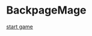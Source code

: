 ﻿<!-- ------------- B A C K P A C K M A G E ------------- -->

# <div allign="center"> BackpageMage
  
[start game](https://ixi-enki.github.io/backpackmage-webgl/0.0.8.e/)

<!-- ------------------- 𓂍 ꂅnki 𓂍 -------------------- -->

<!--
> this github page must only contain: 
> - Build
> - TemplateData
> - .gitignore
> - README.md
> - index.html 
-->

